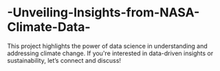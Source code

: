 # -Unveiling-Insights-from-NASA-Climate-Data-
This project highlights the power of data science in understanding and addressing climate change. If you're interested in data-driven insights or sustainability, let’s connect and discuss!
